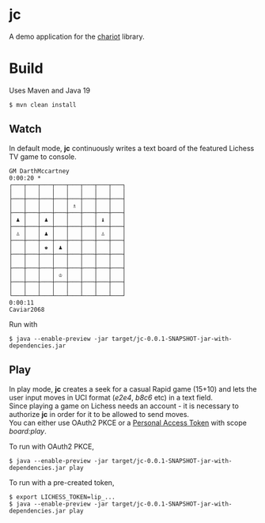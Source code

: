 # jc

A demo application for the [chariot](https://github.com/tors42/chariot) library.  


# Build

Uses Maven and Java 19

    $ mvn clean install

## Watch

In default mode, **jc** continuously writes a text board of the featured Lichess TV game to console.  

    GM DarthMccartney
    0:00:20 *
    ┌───┬───┬───┬───┬───┬───┬───┬───┐
    │   │   │   │   │   │   │   │   │
    ├───┼───┼───┼───┼───┼───┼───┼───┤
    │   │   │   │   │ ♗ │   │   │   │
    ├───┼───┼───┼───┼───┼───┼───┼───┤
    │ ♟ │   │ ♟ │   │   │   │ ♝ │   │
    ├───┼───┼───┼───┼───┼───┼───┼───┤
    │ ♙ │   │ ♟ │   │   │   │ ♙ │   │
    ├───┼───┼───┼───┼───┼───┼───┼───┤
    │   │   │ ♚ │ ♟ │   │   │   │   │
    ├───┼───┼───┼───┼───┼───┼───┼───┤
    │   │   │   │   │   │   │   │   │
    ├───┼───┼───┼───┼───┼───┼───┼───┤
    │   │   │   │ ♔ │   │   │   │   │
    ├───┼───┼───┼───┼───┼───┼───┼───┤
    │   │   │   │   │   │   │   │   │
    └───┴───┴───┴───┴───┴───┴───┴───┘
    0:00:11
    Caviar2068


Run with

    $ java --enable-preview -jar target/jc-0.0.1-SNAPSHOT-jar-with-dependencies.jar


## Play

In play mode, **jc** creates a seek for a casual Rapid game (15+10) and lets the user input moves in UCI format (*e2e4*, *b8c6* etc) in a text field.  
Since playing a game on Lichess needs an account - it is necessary to authorize **jc** in order for it to be allowed to send moves.  
You can either use OAuth2 PKCE or a [Personal Access Token](https://lichess.org/account/oauth/token/create?scopes[]=board:play&description=Board+API) with scope _board:play_.

To run with OAuth2 PKCE,

    $ java --enable-preview -jar target/jc-0.0.1-SNAPSHOT-jar-with-dependencies.jar play


To run with a pre-created token,

    $ export LICHESS_TOKEN=lip_...
    $ java --enable-preview -jar target/jc-0.0.1-SNAPSHOT-jar-with-dependencies.jar play


